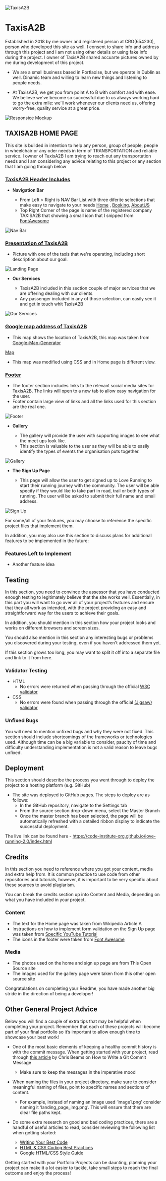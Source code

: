 ![TaxisA2B](/assets/images/taxisa2b.jpg)

# TaxisA2B

Established in 2018 by me owner and registered person at CRO(654230), person who developed this site as well. I consent to share info and address through this project and I am not using other details or using fake info during the project. 
I owner of TaxisA2B shared accuarte pictures owned by me during development of this project.

 - We are a small business based in Portlaoise, but we operate in Dublin as well. Dinamic team and willing to learn new things and listening to people needs.

 - At TaxisA2B, we get you from point A to B with comfort and with ease. We believe we've become so successful due to us always working hard to go the extra mile: we'll work whenever our clients need us, offering worry-free, quality service at a great price. 


![Responsice Mockup]()

## TAXISA2B HOME PAGE 

This site is builded in intention to help any person, group of people, people in wheelchair or any oder needs in term of TRANSPORTATION and reliable service. I owner of TaxisA2B I am trying to reach out any transportation needs and I am considering any advice relating to this project or any section that I am going through below

### <ins>TaxisA2B Header Includes </ins>

- __Navigation Bar__

  - From Left > Right is NAV Bar List with three diferite selections that make easy to navigate to your needs [Home](https://github.com/BGDragos/milestone-project-1/blob/main/index.html) , [Booking](https://github.com/BGDragos/milestone-project-1/blob/main/booking.html), [AboutUS](https://github.com/BGDragos/milestone-project-1/blob/main/about.html)
  - Top Right Corner of the page is name of the registered company TAXISA2B that showing a small icon that I snipped from [FontAwesome](https://fontawesome.com/icons)

![Nav Bar](https://github.com/BGDragos/milestone-project-1/blob/main/assets/images/headerT.jpg?raw=true)

### <ins>Presentation of TaxisA2B</ins>

  - Picture with one of the taxis that we're operating, including short description about our goal. 

![Landing Page](https://github.com/BGDragos/milestone-project-1/blob/main/assets/images/taxiGoal.jpg?raw=true)

- __Our Services__

  - TaxisA2B included in this section couple of major services that we are offering dealing with our clients.  
  - Any passenger included in any of those selection, can easily see it and get in touch whit TaxisA2B

![Our Services](https://github.com/BGDragos/milestone-project-1/blob/main/assets/images/seviceTaxi.png?raw=true)

### <ins>Google map address of TaxisA2B</ins>

  - This map shows the location of TaxisA2B, this map was taken from [Google-Map-Generator](https://google-map-generator.com/) 

  [Map](https://github.com/BGDragos/milestone-project-1/blob/main/assets/images/gogleTaxiMap.jpg?raw=true)

  - This map was modified using CSS and in Home page is different view.  

### <ins>Footer</ins>

  - The footer section includes links to the relevant social media sites for TaxisA2B. The links will open to a new tab to allow easy navigation for the user. 
  - Footer contain large view of links and all the links used for this section are the real one.

![Footer](https://github.com/BGDragos/milestone-project-1/blob/main/assets/images/footerT.png?raw=true)

- __Gallery__

  - The gallery will provide the user with supporting images to see what the meet ups look like. 
  - This section is valuable to the user as they will be able to easily identify the types of events the organisation puts together. 

![Gallery](https://github.com/lucyrush/readme-template/blob/master/media/love_running_gallery.png)

- __The Sign Up Page__

  - This page will allow the user to get signed up to Love Running to start their running journey with the community. The user will be able specify if they would like to take part in road, trail or both types of running. The user will be asked to submit their full name and email address. 

![Sign Up](https://github.com/lucyrush/readme-template/blob/master/media/love_running_signup.png)

For some/all of your features, you may choose to reference the specific project files that implement them.

In addition, you may also use this section to discuss plans for additional features to be implemented in the future:

### Features Left to Implement

- Another feature idea

## Testing 

In this section, you need to convince the assessor that you have conducted enough testing to legitimately believe that the site works well. Essentially, in this part you will want to go over all of your project’s features and ensure that they all work as intended, with the project providing an easy and straightforward way for the users to achieve their goals.

In addition, you should mention in this section how your project looks and works on different browsers and screen sizes.

You should also mention in this section any interesting bugs or problems you discovered during your testing, even if you haven't addressed them yet.

If this section grows too long, you may want to split it off into a separate file and link to it from here.


### Validator Testing 

- HTML
  - No errors were returned when passing through the official [W3C validator](https://validator.w3.org/nu/?doc=https%3A%2F%2Fcode-institute-org.github.io%2Flove-running-2.0%2Findex.html)
- CSS
  - No errors were found when passing through the official [(Jigsaw) validator](https://jigsaw.w3.org/css-validator/validator?uri=https%3A%2F%2Fvalidator.w3.org%2Fnu%2F%3Fdoc%3Dhttps%253A%252F%252Fcode-institute-org.github.io%252Flove-running-2.0%252Findex.html&profile=css3svg&usermedium=all&warning=1&vextwarning=&lang=en#css)

### Unfixed Bugs

You will need to mention unfixed bugs and why they were not fixed. This section should include shortcomings of the frameworks or technologies used. Although time can be a big variable to consider, paucity of time and difficulty understanding implementation is not a valid reason to leave bugs unfixed. 

## Deployment

This section should describe the process you went through to deploy the project to a hosting platform (e.g. GitHub) 

- The site was deployed to GitHub pages. The steps to deploy are as follows: 
  - In the GitHub repository, navigate to the Settings tab 
  - From the source section drop-down menu, select the Master Branch
  - Once the master branch has been selected, the page will be automatically refreshed with a detailed ribbon display to indicate the successful deployment. 

The live link can be found here - https://code-institute-org.github.io/love-running-2.0/index.html 


## Credits 

In this section you need to reference where you got your content, media and extra help from. It is common practice to use code from other repositories and tutorials, however, it is important to be very specific about these sources to avoid plagiarism. 

You can break the credits section up into Content and Media, depending on what you have included in your project. 

### Content 

- The text for the Home page was taken from Wikipedia Article A
- Instructions on how to implement form validation on the Sign Up page was taken from [Specific YouTube Tutorial](https://www.youtube.com/)
- The icons in the footer were taken from [Font Awesome](https://fontawesome.com/)

### Media

- The photos used on the home and sign up page are from This Open Source site
- The images used for the gallery page were taken from this other open source site


Congratulations on completing your Readme, you have made another big stride in the direction of being a developer! 

## Other General Project Advice

Below you will find a couple of extra tips that may be helpful when completing your project. Remember that each of these projects will become part of your final portfolio so it’s important to allow enough time to showcase your best work! 

- One of the most basic elements of keeping a healthy commit history is with the commit message. When getting started with your project, read through [this article](https://chris.beams.io/posts/git-commit/) by Chris Beams on How to Write  a Git Commit Message 
  - Make sure to keep the messages in the imperative mood 

- When naming the files in your project directory, make sure to consider meaningful naming of files, point to specific names and sections of content.
  - For example, instead of naming an image used ‘image1.png’ consider naming it ‘landing_page_img.png’. This will ensure that there are clear file paths kept. 

- Do some extra research on good and bad coding practices, there are a handful of useful articles to read, consider reviewing the following list when getting started:
  - [Writing Your Best Code](https://learn.shayhowe.com/html-css/writing-your-best-code/)
  - [HTML & CSS Coding Best Practices](https://medium.com/@inceptiondj.info/html-css-coding-best-practice-fadb9870a00f)
  - [Google HTML/CSS Style Guide](https://google.github.io/styleguide/htmlcssguide.html#General)

Getting started with your Portfolio Projects can be daunting, planning your project can make it a lot easier to tackle, take small steps to reach the final outcome and enjoy the process! 